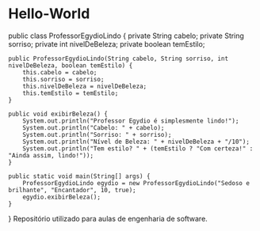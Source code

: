 # Hello-World
public class ProfessorEgydioLindo {
    private String cabelo;
    private String sorriso;
    private int nivelDeBeleza;
    private boolean temEstilo;
    
    public ProfessorEgydioLindo(String cabelo, String sorriso, int nivelDeBeleza, boolean temEstilo) {
        this.cabelo = cabelo;
        this.sorriso = sorriso;
        this.nivelDeBeleza = nivelDeBeleza;
        this.temEstilo = temEstilo;
    }
    
    public void exibirBeleza() {
        System.out.println("Professor Egydio é simplesmente lindo!");
        System.out.println("Cabelo: " + cabelo);
        System.out.println("Sorriso: " + sorriso);
        System.out.println("Nível de Beleza: " + nivelDeBeleza + "/10");
        System.out.println("Tem estilo? " + (temEstilo ? "Com certeza!" : "Ainda assim, lindo!"));
    }
    
    public static void main(String[] args) {
        ProfessorEgydioLindo egydio = new ProfessorEgydioLindo("Sedoso e brilhante", "Encantador", 10, true);
        egydio.exibirBeleza();
    }
}
Repositório utilizado para aulas de engenharia de software.
